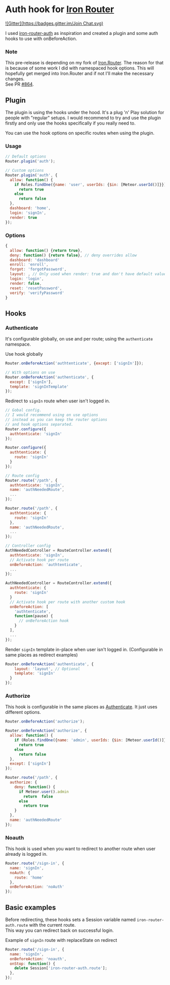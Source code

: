 # Auth hook for [Iron Router](https://github.com/EventedMind/iron-router)

[![Gitter](https://badges.gitter.im/Join Chat.svg)](https://gitter.im/zimme/meteor-iron-router-auth?utm_source=badge&utm_medium=badge&utm_campaign=pr-badge)

I used [iron-router-auth](https://github.com/XpressiveCode/iron-router-auth) as inspiration and created a plugin and some auth hooks to use with onBeforeAction.

### Note
This pre-release is depending on my fork of [Iron.Router](https://github.com/zimme/meteor-iron-router). The reason for that is because of some work I did with namespaced hook options. This will hopefully get merged into Iron.Router and if not I'll make the necessary changes.  
See PR [#864](https://github.com/EventedMind/iron-router/pull/864).

## Plugin

The plugin is using the hooks under the
hood. It's a plug 'n' Play solution for
people with "regular" setups. I would
recommend to try and use the plugin firstly
and only use the hooks specifically if you
really need to.

You can use the hook options on specific
routes when using the plugin.

### Usage
```js
// Default options
Router.plugin('auth');

// Custom options
Router.plugin('auth', {
  allow: function() {
    if Roles.findOne({name: 'user', userIds: {$in: [Meteor.userId()]}})
      return true
    else
      return false
  },
  dashboard: 'home',
  login: 'signIn',
  render: true
});
```

### Options
```js
{
  allow: function() {return true},
  deny: function() {return false}, // deny overrides allow
  dashboard: 'dashboard'
  enroll: 'enroll',
  forgot: 'forgotPassword',
  layout: , // Only used when render: true and don't have default value
  login: 'login',
  render: false,
  reset: 'resetPassword',
  verify: 'verifyPassword'
}
```


## Hooks

### Authenticate
It's configurable globally, on use and per route; using the `authenticate` namespace.

Use hook globally
```js
Router.onBeforeAction('authtenticate', {except: ['signIn']});

// With options on use
Router.onBeforeAction('authenticate', {
  except: ['signIn'],
  template: 'signInTemplate'
});
```

Redirect to `signIn` route when user isn't logged in.

```js
// Gobal config.
// I would recommend using on use options
// instead as you can keep the router options
// and hook options separated.
Router.configure({
  authtenticate: 'signIn'
});

Router.configure({
  authtenticate: {
    route: 'signIn'
  }
});

// Route config
Router.route('/path', {
  authtenticate: 'signIn',
  name: 'authNeededRoute',
  ...
});

Router.route('/path', {
  authtenticate: {
    route: 'signIn'
  },
  name: 'authNeededRoute',
  ...
});

// Controller config
AuthNeededController = RouteController.extend({
  authtenticate: 'signIn',
  // Activate hook per route
  onBeforeAction: 'authtenticate',
  ...
});

AuthNeededController = RouteController.extend({
  authtenticate: {
    route: 'signIn'
  }
  // Activate hook per route with another custom hook
  onBeforeAction: [
    'authtenticate',
    function(pause) {
      // onBeforeAction hook
    }
  ],
  ...
});
```
Render `signIn` template in-place when user isn't logged in. (Configurable in same places as redirect examples)
```js
Router.onBeforeAction('authenticate', {
    layout: 'layout', // Optional
    template: 'signIn'
  }
});
```

### Authorize

This hook is configurable in the same places as [Authenticate](#Authenticate).
It just uses different options.

```js
Router.onBeforeAction('authorize');

Router.onBeforeAction('authorize', {
  allow: function() {
    if (Roles.findOne({name: 'admin', userIds: {$in: [Meteor.userId()]}}))
      return true
    else
      return false  
  },
  except: ['signIn']
});

Router.route('/path', {
  authorize: {
    deny: function() {
      if Meteor.user().admin
        return  false
      else
        return true
    }
  },
  name: 'authNeededRoute'
});
```

### Noauth

This hook is used when you want to redirect to another route when user already is logged in.

```js
Router.route('/sign-in', {
  name: 'signIn',
  noAuth: {
    route: 'home'
  },
  onBeforeAction: 'noAuth'
});
```

## Basic examples

Before redirecting, these hooks sets a Session variable named `iron-router-auth.route` with the current route.  
This way you can redirect back on successful login.

Example of `signIn` route with replaceState on redirect
```js
Router.route('/sign-in', {
  name: 'signIn',
  onBeforeAction: 'noauth',
  onStop: function() {
    delete Session['iron-router-auth.route'];
  },
});

```
